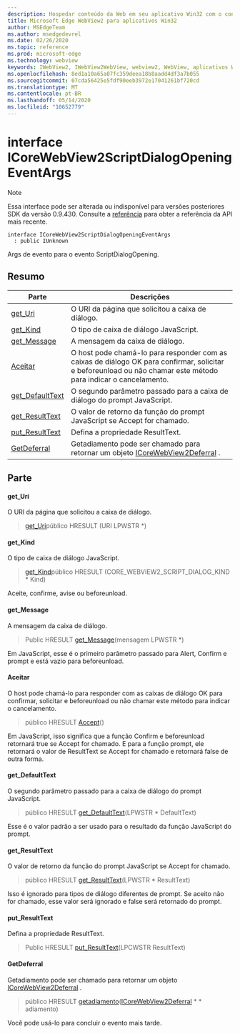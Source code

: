 ```yaml
---
description: Hospedar conteúdo da Web em seu aplicativo Win32 com o controle WebView2 do Microsoft Edge
title: Microsoft Edge WebView2 para aplicativos Win32
author: MSEdgeTeam
ms.author: msedgedevrel
ms.date: 02/26/2020
ms.topic: reference
ms.prod: microsoft-edge
ms.technology: webview
keywords: IWebView2, IWebView2WebView, webview2, WebView, aplicativos Win32, Win32, Edge, ICoreWebView2, ICoreWebView2Host, controle do navegador, HTML Edge
ms.openlocfilehash: 8ed1a10a65a07fc359deea18b8aadd4df3a7b055
ms.sourcegitcommit: 07cda56425e5fdf90eeb3972e17041261bf720cd
ms.translationtype: MT
ms.contentlocale: pt-BR
ms.lasthandoff: 05/14/2020
ms.locfileid: "10652779"
---
```

# interface ICoreWebView2ScriptDialogOpeningEventArgs 

> [!NOTE]
> Essa interface pode ser alterada ou indisponível para versões posteriores SDK da versão 0.9.430. Consulte a [referência](../../../webview2-api-reference.md) para obter a referência da API mais recente.

```
interface ICoreWebView2ScriptDialogOpeningEventArgs
  : public IUnknown
```

Args de evento para o evento ScriptDialogOpening.

## Resumo

 Parte                        | Descrições
--------------------------------|---------------------------------------------
[get_Uri](#get_uri) | O URI da página que solicitou a caixa de diálogo.
[get_Kind](#get_kind) | O tipo de caixa de diálogo JavaScript.
[get_Message](#get_message) | A mensagem da caixa de diálogo.
[Aceitar](#accept) | O host pode chamá-lo para responder com as caixas de diálogo OK para confirmar, solicitar e beforeunload ou não chamar este método para indicar o cancelamento.
[get_DefaultText](#get_defaulttext) | O segundo parâmetro passado para a caixa de diálogo do prompt JavaScript.
[get_ResultText](#get_resulttext) | O valor de retorno da função do prompt JavaScript se Accept for chamado.
[put_ResultText](#put_resulttext) | Defina a propriedade ResultText.
[GetDeferral](#getdeferral) | Getadiamento pode ser chamado para retornar um objeto [ICoreWebView2Deferral](ICoreWebView2Deferral.md) .

## Parte

#### get_Uri 

O URI da página que solicitou a caixa de diálogo.

> [get_Uri](#get_uri)público HRESULT (URI LPWSTR *)

#### get_Kind 

O tipo de caixa de diálogo JavaScript.

> [get_Kind](#get_kind)público HRESULT (CORE_WEBVIEW2_SCRIPT_DIALOG_KIND * Kind)

Aceite, confirme, avise ou beforeunload.

#### get_Message 

A mensagem da caixa de diálogo.

> Public HRESULT [get_Message](#get_message)(mensagem LPWSTR *)

Em JavaScript, esse é o primeiro parâmetro passado para Alert, Confirm e prompt e está vazio para beforeunload.

#### Aceitar 

O host pode chamá-lo para responder com as caixas de diálogo OK para confirmar, solicitar e beforeunload ou não chamar este método para indicar o cancelamento.

> público HRESULT [Accept](#accept)()

Em JavaScript, isso significa que a função Confirm e beforeunload retornará true se Accept for chamado. E para a função prompt, ele retornará o valor de ResultText se Accept for chamado e retornará false de outra forma.

#### get_DefaultText 

O segundo parâmetro passado para a caixa de diálogo do prompt JavaScript.

> público HRESULT [get_DefaultText](#get_defaulttext)(LPWSTR * DefaultText)

Esse é o valor padrão a ser usado para o resultado da função JavaScript do prompt.

#### get_ResultText 

O valor de retorno da função do prompt JavaScript se Accept for chamado.

> público HRESULT [get_ResultText](#get_resulttext)(LPWSTR * ResultText)

Isso é ignorado para tipos de diálogo diferentes de prompt. Se aceito não for chamado, esse valor será ignorado e false será retornado do prompt.

#### put_ResultText 

Defina a propriedade ResultText.

> Public HRESULT [put_ResultText](#put_resulttext)(LPCWSTR ResultText)

#### GetDeferral 

Getadiamento pode ser chamado para retornar um objeto [ICoreWebView2Deferral](ICoreWebView2Deferral.md) .

> público HRESULT [getadiamento](#getdeferral)([ICoreWebView2Deferral](ICoreWebView2Deferral.md) * * adiamento)

Você pode usá-lo para concluir o evento mais tarde.

